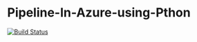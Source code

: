 # Pipeline-In-Azure-using-Pthon

[![Build Status](https://dev.azure.com/SangikBhattacharjee/BuildPipelineInAzure/_apis/build/status/sangik-bhattacharjee.Pipeline-Python-django-In-Azure?branchName=master)](https://dev.azure.com/SangikBhattacharjee/BuildPipelineInAzure/_build/latest?definitionId=1&branchName=master)

